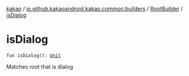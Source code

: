 [kakao](../../index.md) / [io.github.kakaoandroid.kakao.common.builders](../index.md) / [RootBuilder](index.md) / [isDialog](./is-dialog.md)

# isDialog

`fun isDialog(): `[`Unit`](https://kotlinlang.org/api/latest/jvm/stdlib/kotlin/-unit/index.html)

Matches root that is dialog

